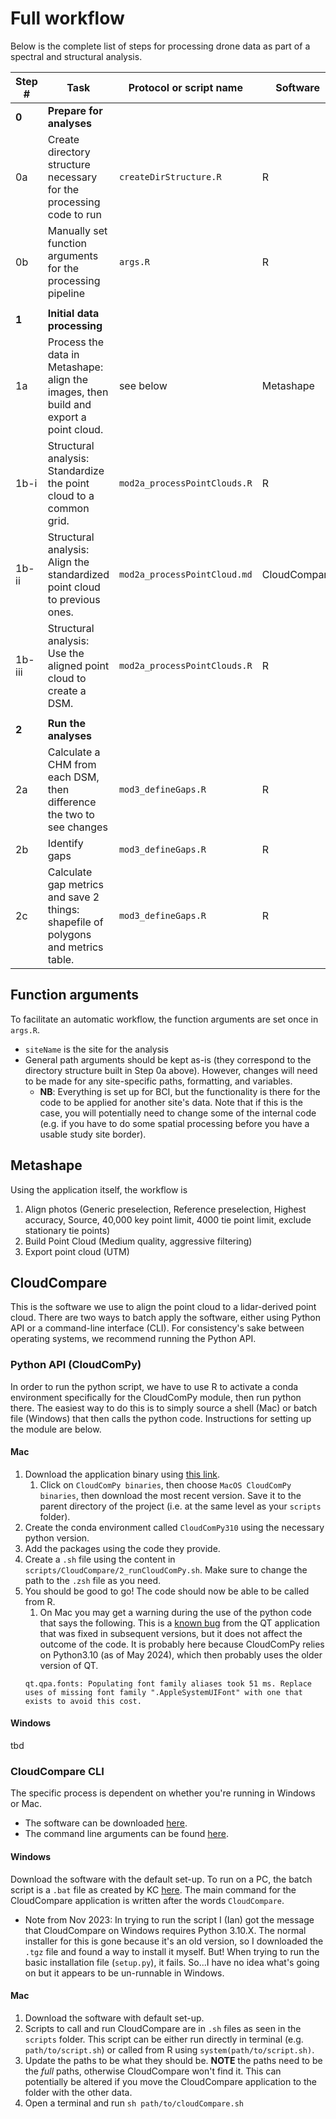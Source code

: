 # Full workflow
Below is the complete list of steps for processing drone data as part of a spectral and structural analysis. 

|Step # | Task | Protocol or script name | Software 
|---|---|---|---|
**0** | **Prepare for analyses**
0a | Create directory structure necessary for the processing code to run | `createDirStructure.R` | R
0b | Manually set function arguments for the processing pipeline | `args.R` | R
| | | | |
**1** | **Initial data processing**
1a | Process the data in Metashape: align the images, then build and export a point cloud. | see below | Metashape
1b-i | Structural analysis: Standardize the point cloud to a common grid. | `mod2a_processPointClouds.R` | R
1b-ii | Structural analysis: Align the standardized point cloud to previous ones. | `mod2a_processPointCloud.md` | CloudCompare 
1b-iii | Structural analysis: Use the aligned point cloud to create a DSM. | `mod2a_processPointClouds.R` | R
| | | | |
**2** | **Run the analyses**
2a | Calculate a CHM from each DSM, then difference the two to see changes | `mod3_defineGaps.R` | R
2b | Identify gaps | `mod3_defineGaps.R` | R
2c | Calculate gap metrics and save 2 things: shapefile of polygons and metrics table. | `mod3_defineGaps.R` | R

## Function arguments
To facilitate an automatic workflow, the function arguments are set once in `args.R`.
- `siteName` is the site for the analysis
- General path arguments should be kept as-is (they correspond to the directory structure built in Step 0a above). However, changes will need to be made for any site-specific paths, formatting, and variables.
  - **NB**: Everything is set up for BCI, but the functionality is there for the code to be applied for another site's data. Note that if this is the case, you will potentially need to change some of the internal code (e.g. if you have to do some spatial processing before you have a usable study site border).

## Metashape
Using the application itself, the workflow is
1. Align photos (Generic preselection, Reference preselection, Highest accuracy, Source, 40,000 key point limit, 4000 tie point limit, exclude stationary tie points)
2. Build Point Cloud (Medium quality, aggressive filtering)
3. Export point cloud (UTM)

## CloudCompare
This is the software we use to align the point cloud to a lidar-derived point cloud. There are two ways to batch apply the software, either using Python API or a command-line interface (CLI). For consistency's sake between operating systems, we recommend running the Python API.

### Python API (CloudComPy)
In order to run the python script, we have to use R to activate a conda environment specifically for the CloudComPy module, then run python there. The easiest way to do this is to simply source a shell (Mac) or batch file (Windows) that then calls the python code. Instructions for setting up the module are below.

#### Mac
1. Download the application binary using [this link](https://gitlab.com/openfields1/CloudComPy/-/blob/master/doc/UseMacOSCondaBinary.md).
   1. Click on `CloudComPy binaries`, then choose `MacOS CloudComPy binaries`, then download the most recent version. Save it to the parent directory of the project (i.e. at the same level as your `scripts` folder).
2. Create the conda environment called `CloudComPy310` using the necessary python version.
3. Add the packages using the code they provide.
4. Create a `.sh` file using the content in `scripts/CloudCompare/2_runCloudComPy.sh`. Make sure to change the path to the `.zsh` file as you need.
5. You should be good to go! The code should now be able to be called from R.
   1. On Mac you may get a warning during the use of the python code that says the following. This is a [known bug](https://bugreports.qt.io/browse/QTBUG-87267) from the QT application that was fixed in subsequent versions, but it does not affect the outcome of the code. It is probably here because CloudComPy relies on Python3.10 (as of May 2024), which then probably uses the older version of QT.
     ```
     qt.qpa.fonts: Populating font family aliases took 51 ms. Replace uses of missing font family ".AppleSystemUIFont" with one that exists to avoid this cost.
     ```
#### Windows
tbd

### CloudCompare CLI
The specific process is dependent on whether you're running in Windows or Mac.
- The software can be downloaded [here](https://www.danielgm.net/cc/release/).
- The command line arguments can be found [here](https://www.cloudcompare.org/doc/wiki/index.php/Command_line_mode).

#### Windows
Download the software with the default set-up. To run on a PC, the batch script is a `.bat` file as created by KC [here](https://github.com/kccushman/BCI_Photogrammetry/blob/master/Code_AlignDroneData/do2020to2018.bat). The main command for the CloudCompare application is written after the words `CloudCompare`.
- Note from Nov 2023: In trying to run the script I (Ian) got the message that CloudCompare on Windows requires Python 3.10.X. The normal installer for this is gone because it's an old version, so I downloaded the `.tgz` file and found a way to install it myself. But! When trying to run the basic installation file (`setup.py`), it fails. So...I have no idea what's going on but it appears to be un-runnable in Windows.

#### Mac
1. Download the software with default set-up.
2. Scripts to call and run CloudCompare are in `.sh` files as seen in the `scripts` folder. This script can be either run directly in terminal (e.g. `path/to/script.sh`) or called from R using `system(path/to/script.sh)`.
3. Update the paths to be what they should be. **NOTE** the paths need to be the *full* paths, otherwise CloudCompare won't find it. This can potentially be altered if you move the CloudCompare application to the folder with the other data.
4. Open a terminal and run `sh path/to/cloudCompare.sh`
